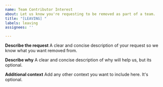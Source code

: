 ```yaml
---
name: Team Contributor Interest
about: Let us know you're requesting to be removed as part of a team.
title: "[LEAVING] "
labels: leaving
assignees: ''

---
```


**Describe the request**
A clear and concise description of your request so we know what you want removed from.

**Describe why**
A clear and concise description of why will help us, but its optional.

**Additional context**
Add any other context you want to include here. It's optional.
